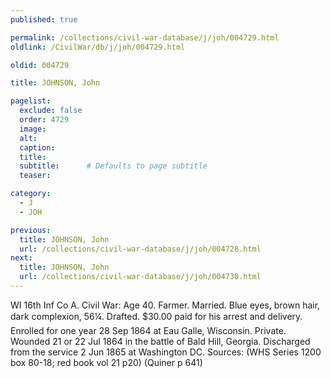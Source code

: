 ```yaml
---
published: true

permalink: /collections/civil-war-database/j/joh/004729.html
oldlink: /CivilWar/db/j/joh/004729.html

oldid: 004729

title: JOHNSON, John

pagelist:
  exclude: false
  order: 4729
  image: 
  alt:
  caption:
  title:
  subtitle:      # Defaults to page subtitle
  teaser:

category: 
  - J 
  - JOH

previous:
  title: JOHNSON, John
  url: /collections/civil-war-database/j/joh/004728.html  
next:
  title: JOHNSON, John
  url: /collections/civil-war-database/j/joh/004730.html   
---
```

WI 16th Inf Co A. Civil War: Age 40. Farmer. Married. Blue eyes, brown hair, dark complexion, 5&#146;6&frac14;&#148;. Drafted. $30.00 paid for his arrest and delivery. Enrolled for one year 28 Sep 1864 at Eau Galle, Wisconsin. Private. Wounded 21 or 22 Jul 1864 in the battle of Bald Hill, Georgia. Discharged from the service 2 Jun 1865 at Washington DC. Sources: (WHS Series 1200 box 80-18; red book vol 21 p20) (Quiner p 641)